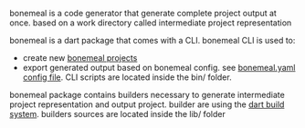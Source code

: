 bonemeal is a code generator that generate complete project output at once. based on a work directory called intermediate project representation

bonemeal is a dart package that comes with a CLI.
bonemeal CLI is used to:
  - create new [bonemeal projects]()
  - export generated output based on bonemeal config. see [bonemeal.yaml config file]().
CLI scripts are located inside the bin/ folder.

bonemeal package contains builders necessary to generate intermediate project representation and output project.
builder are using the [dart build system]().
builders sources are located inside the lib/ folder